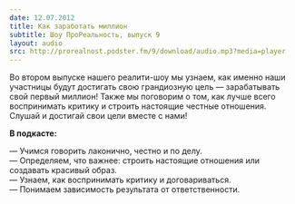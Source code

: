 ```yaml
---
date: 12.07.2012
title: Как заработать миллион
subtitle: Шоу ПроРеальность, выпуск 9
layout: audio
src: http://prorealnost.podster.fm/9/download/audio.mp3?media=player
---
```


Во втором выпуске нашего реалити-шоу мы узнаем, как именно наши участницы будут достигать свою грандиозную цель — зарабатывать свой первый миллион! Также мы поговорим о том, как лучше всего воспринимать критику и строить настоящие честные отношения. Слушай и достигай свои цели вместе с нами!  

**В подкасте:**

— Учимся говорить лаконично, честно и по делу.  
— Определяем, что важнее: строить настоящие отношения или создавать красивый образ.  
— Узнаем, как воспринимать критику и договариваться.  
— Понимаем зависимость результата от ответственности.   
